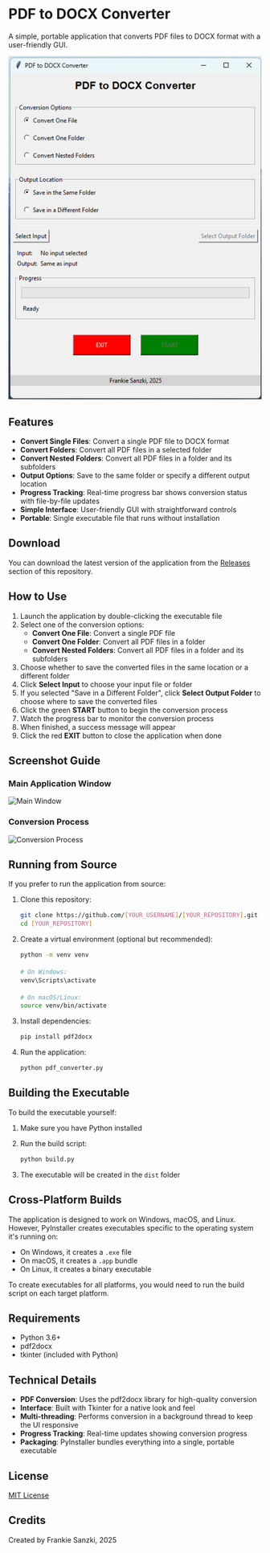 # PDF to DOCX Converter

A simple, portable application that converts PDF files to DOCX format with a user-friendly GUI.

![Application Screenshot](screenshots/app_screenshot.png)

## Features

- **Convert Single Files**: Convert a single PDF file to DOCX format
- **Convert Folders**: Convert all PDF files in a selected folder
- **Convert Nested Folders**: Convert all PDF files in a folder and its subfolders
- **Output Options**: Save to the same folder or specify a different output location
- **Progress Tracking**: Real-time progress bar shows conversion status with file-by-file updates
- **Simple Interface**: User-friendly GUI with straightforward controls
- **Portable**: Single executable file that runs without installation

## Download

You can download the latest version of the application from the [Releases](../../releases) section of this repository.

## How to Use

1. Launch the application by double-clicking the executable file
2. Select one of the conversion options:
   - **Convert One File**: Convert a single PDF file
   - **Convert One Folder**: Convert all PDF files in a folder
   - **Convert Nested Folders**: Convert all PDF files in a folder and its subfolders
3. Choose whether to save the converted files in the same location or a different folder
4. Click **Select Input** to choose your input file or folder
5. If you selected "Save in a Different Folder", click **Select Output Folder** to choose where to save the converted files
6. Click the green **START** button to begin the conversion process
7. Watch the progress bar to monitor the conversion process
8. When finished, a success message will appear
9. Click the red **EXIT** button to close the application when done

## Screenshot Guide

### Main Application Window
![Main Window](screenshots/main_window.png)

### Conversion Process
![Conversion Process](screenshots/conversion_process.png)

## Running from Source

If you prefer to run the application from source:

1. Clone this repository:
   ```bash
   git clone https://github.com/[YOUR_USERNAME]/[YOUR_REPOSITORY].git
   cd [YOUR_REPOSITORY]
   ```

2. Create a virtual environment (optional but recommended):
   ```bash
   python -m venv venv
   
   # On Windows:
   venv\Scripts\activate
   
   # On macOS/Linux:
   source venv/bin/activate
   ```

3. Install dependencies:
   ```bash
   pip install pdf2docx
   ```

4. Run the application:
   ```bash
   python pdf_converter.py
   ```

## Building the Executable

To build the executable yourself:

1. Make sure you have Python installed
2. Run the build script:
   ```bash
   python build.py
   ```

3. The executable will be created in the `dist` folder

## Cross-Platform Builds

The application is designed to work on Windows, macOS, and Linux. However, PyInstaller creates executables specific to the operating system it's running on:

- On Windows, it creates a `.exe` file
- On macOS, it creates a `.app` bundle
- On Linux, it creates a binary executable

To create executables for all platforms, you would need to run the build script on each target platform.

## Requirements

- Python 3.6+
- pdf2docx
- tkinter (included with Python)

## Technical Details

- **PDF Conversion**: Uses the pdf2docx library for high-quality conversion
- **Interface**: Built with Tkinter for a native look and feel
- **Multi-threading**: Performs conversion in a background thread to keep the UI responsive
- **Progress Tracking**: Real-time updates showing conversion progress
- **Packaging**: PyInstaller bundles everything into a single, portable executable

## License

[MIT License](LICENSE)

## Credits

Created by Frankie Sanzki, 2025